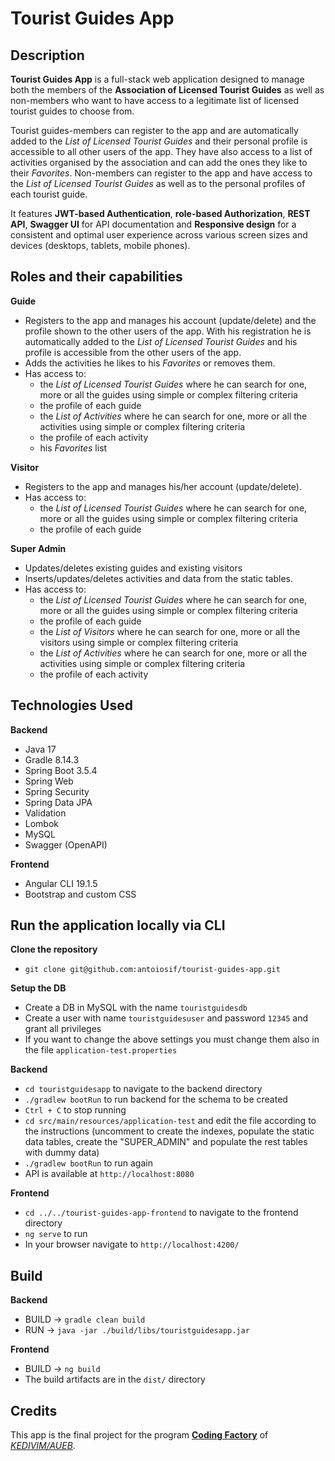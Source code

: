 # Tourist Guides App
## Description
**Tourist Guides App** is a full-stack web application designed to manage both the members of the **Association of Licensed Tourist Guides** as well as non-members who want to have access to a legitimate list of licensed tourist guides to choose from.

Tourist guides-members can register to the app and are automatically added to the *List of Licensed Tourist Guides* and their personal profile is accessible to all other users of the app. They have also access to a list of activities organised by the association and can add the ones they like to their *Favorites*. Non-members can register to the app and have access to the *List of Licensed Tourist Guides* as well as to the personal profiles of each tourist guide.

It features **JWT-based Authentication**, **role-based Authorization**, **REST API**, **Swagger UI** for API documentation and **Responsive design** for a consistent and optimal user experience across various screen sizes and devices (desktops, tablets, mobile phones).

## Roles and their capabilities
**Guide**
- Registers to the app and manages his account (update/delete) and the profile shown to the other users of the app. With his registration he is automatically added to the *List of Licensed Tourist Guides* and his profile is accessible from the other users of the app.
- Adds the activities he likes to his *Favorites* or removes them.
- Has access to:
  - the *List of Licensed Tourist Guides* where he can search for one, more or all the guides using simple or complex filtering criteria
  - the profile of each guide
  - the *List of Activities* where he can search for one, more or all the activities using simple or complex filtering criteria
  - the profile of each activity
  - his *Favorites* list

**Visitor**
- Registers to the app and manages his/her account (update/delete).
- Has access to:
  - the *List of Licensed Tourist Guides* where he can search for one, more or all the guides using simple or complex filtering criteria
  - the profile of each guide

**Super Admin**
- Updates/deletes existing guides and existing visitors
- Inserts/updates/deletes activities and data from the static tables.
- Has access to:
  - the *List of Licensed Tourist Guides* where he can search for one, more or all the guides using simple or complex filtering criteria
  - the profile of each guide
  - the *List of Visitors* where he can search for one, more or all the visitors using simple or complex filtering criteria
  - the *List of Activities* where he can search for one, more or all the activities using simple or complex filtering criteria
  - the profile of each activity
 
## Technologies Used
**Backend**
- Java 17
- Gradle 8.14.3
- Spring Boot 3.5.4
- Spring Web
- Spring Security
- Spring Data JPA
- Validation
- Lombok
- MySQL
- Swagger (OpenAPI)

**Frontend**
- Angular CLI 19.1.5
- Bootstrap and custom CSS

## Run the application locally via CLI
**Clone the repository**

- `git clone git@github.com:antoiosif/tourist-guides-app.git`

**Setup the DB**

- Create a DB in MySQL with the name `touristguidesdb`
- Create a user with name `touristguidesuser` and password `12345` and grant all privileges
- If you want to change the above settings you must change them also in the file `application-test.properties`
  
**Backend**
  
- `cd touristguidesapp` to navigate to the backend directory
- `./gradlew bootRun` to run backend for the schema to be created
- `Ctrl + C` to stop running
- `cd src/main/resources/application-test` and edit the file according to the instructions (uncomment to create the indexes, populate the static data tables, create the "SUPER_ADMIN" and populate the rest tables with dummy data)
- `./gradlew bootRun` to run again
- API is available at `http://localhost:8080`

**Frontend**

- `cd ../../tourist-guides-app-frontend` to navigate to the frontend directory
- `ng serve` to run
- In your browser navigate to `http://localhost:4200/`

## Build
**Backend**
  - BUILD -> `gradle clean build`
  - RUN -> `java -jar ./build/libs/touristguidesapp.jar`
    
**Frontend**
  - BUILD -> `ng build`
  - The build artifacts are in the `dist/` directory

## Credits
This app is the final project for the program [**Coding Factory**](https://codingfactory.aueb.gr/) of [*KEDIVIM/AUEB*](https://diaviou.aueb.gr/).
